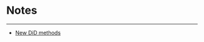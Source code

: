 # Notes
--------------------------------------------------------
- [New DiD methods](/assets/mds/notes_did.md)
